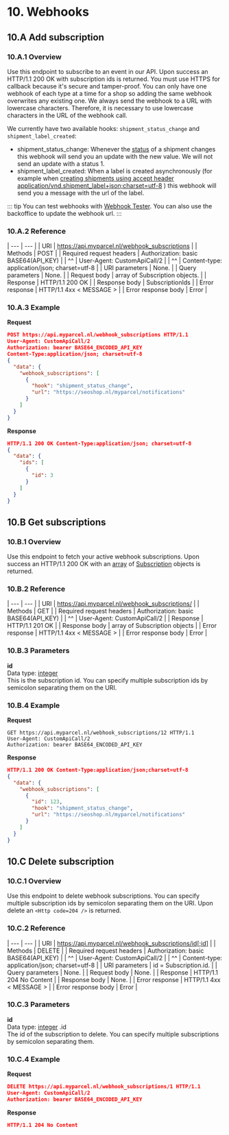 # 10. Webhooks

## 10.A Add subscription

### 10.A.1 Overview

Use this endpoint to subscribe to an event in our API. Upon success
an HTTP/1.1 200 OK with subscription ids is returned. You must use HTTPS for
callback because it's secure and tamper-proof. You can only have one webhook of
each type at a time for a shop so adding the same webhook overwrites any
existing one. We always send the webhook to a URL with lowercase characters.
Therefore, it is necessary to use lowercase characters in the URL of the webhook
call.

We currently have two available hooks: `shipment_status_change` and `shipment_label_created`:

* shipment_status_change: Whenever the [status](#shipment_status) of a shipment changes this webhook will send you an update with the new value. We will not send an update with a status 1.
* shipment_label_created: When a label is created asynchronously (for example when [creating shipments using accept header application/vnd.shipment_label+json;charset=utf-8](#6_B_2) ) this webhook will send you a message with the url of the label.

::: tip
You can test webhooks with [Webhook Tester](https://webhook.site/). You can also use the backoffice to update the webhook url.
:::

### 10.A.2 Reference
| ---                      | ---                                           |
| URI                      | https://api.myparcel.nl/webhook_subscriptions |
| Methods                  | POST                                          |
| Required request headers | Authorization: basic BASE64(API_KEY)          |
| ^^                       | User-Agent: CustomApiCall/2                   |
| ^^                       | Content-type: application/json; charset=utf-8 |
| URI parameters           | None.                                         |
| Query parameters         | None.                                         |
| Request body             | array of Subscription objects.                |
| Response                 | HTTP/1.1 200 OK                               |
| Response body            | SubscriptionIds                               |
| Error response           | HTTP/1.1 4xx < MESSAGE >                      |
| Error response body      | Error                                         |

### 10.A.3 Example

**Request**
```json
POST https://api.myparcel.nl/webhook_subscriptions HTTP/1.1
User-Agent: CustomApiCall/2
Authorization: bearer BASE64_ENCODED_API_KEY
Content-Type:application/json; charset=utf-8
{
  "data": {
    "webhook_subscriptions": [
      {
        "hook": "shipment_status_change",
        "url": "https://seoshop.nl/myparcel/notifications"
      }
    ]
  }
}
```

**Response**
```json
HTTP/1.1 200 OK Content-Type:application/json; charset=utf-8
{
  "data": {
    "ids": [
      {
        "id": 3
      }
    ]
  }
}
```

## 10.B Get subscriptions

### 10.B.1 Overview

Use this endpoint to fetch your active webhook subscriptions. Upon success an HTTP/1.1 200 OK with an [array](#array) of [Subscription](#11_A) objects is returned.

### 10.B.2 Reference
| ---                      | ---                                            |
| URI                      | https://api.myparcel.nl/webhook_subscriptions/ |
| Methods                  | GET                                            |
| Required request headers | Authorization: basic BASE64(API_KEY)           |
| ^^                       | User-Agent: CustomApiCall/2                    |
| Response                 | HTTP/1.1 201 OK                                |
| Response body            | array of Subscription objects                  |
| Error response           | HTTP/1.1 4xx < MESSAGE >                       |
| Error response body      | Error                                          |

### 10.B.3 Parameters

**id**  
Data type: [integer](#integer)  
This is the subscription id. You can specify multiple subscription ids by semicolon separating them on the URI.

### 10.B.4 Example

**Request**
```
GET https://api.myparcel.nl/webhook_subscriptions/12 HTTP/1.1
User-Agent: CustomApiCall/2
Authorization: bearer BASE64_ENCODED_API_KEY
```

**Response**
```json
HTTP/1.1 200 OK Content-Type:application/json;charset=utf-8
{
  "data": {
    "webhook_subscriptions": [
      {
        "id": 123,
        "hook": "shipment_status_change",
        "url": "https://seoshop.nl/myparcel/notifications"
      }
    ]
  }
}
```
## 10.C Delete subscription

### 10.C.1 Overview

Use this endpoint to delete webhook subscriptions. You can specify multiple subscription ids by semicolon separating them on the URI. Upon delete an `<Http code=204 />` is returned.

### 10.C.2 Reference
| ---                      | ---                                                   |
| URI                      | https://api.myparcel.nl/webhook_subscriptions/id[;id] |
| Methods                  | DELETE                                                |
| Required request headers | Authorization: basic BASE64(API_KEY)                  |
| ^^                       | User-Agent: CustomApiCall/2                           |
| ^^                       | Content-type: application/json; charset=utf-8         |
| URI parameters           | id = Subscription.id.                                 |
| Query parameters         | None.                                                 |
| Request body             | None.                                                 |
| Response                 | HTTP/1.1 204 No Content                               |
| Response body            | None.                                                 |
| Error response           | HTTP/1.1 4xx < MESSAGE >                              |
| Error response body      | Error                                                 |

### 10.C.3 Parameters

**id**  
Data type: [integer](#integer) .id  
The id of the subscription to delete. You can specify multiple subscriptions by semicolon separating them.

### 10.C.4 Example

**Request**
```json
DELETE https://api.myparcel.nl/webhook_subscriptions/1 HTTP/1.1
User-Agent: CustomApiCall/2
Authorization: bearer BASE64_ENCODED_API_KEY
```
**Response**
```json
HTTP/1.1 204 No Content
```